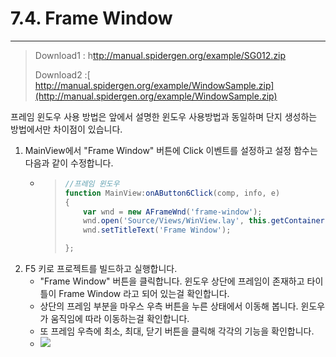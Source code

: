 # 7.4. Frame Window

---

> Download1 : h[ttp://manual.spidergen.org/example/SG012.zip](http://manual.spidergen.org/example/SG012.zip)
>
> Download2 :[ http://manual.spidergen.org/example/WindowSample.zip](http://manual.spidergen.org/example/WindowSample.zip)

프레임 윈도우 사용 방법은 앞에서 설명한 윈도우 사용방법과 동일하며 단지 생성하는 방법에서만 차이점이 있습니다.

1. MainView에서 "Frame Window" 버튼에 Click 이벤트를 설정하고 설정 함수는 다음과 같이 수정합니다.
   * > ```js
     > //프레임 윈도우 
     > function MainView:onAButton6Click(comp, info, e)
     > {
     >     var wnd = new AFrameWnd('frame-window');    
     >     wnd.open('Source/Views/WinView.lay', this.getContainer(), 0, 0, 400, 300);
     >     wnd.setTitleText('Frame Window');
     >
     > };
     > ```
2. F5 키로 프로젝트를 빌드하고 실행합니다.
   * "Frame Window" 버튼을 클릭합니다. 윈도우 상단에 프레임이 존재하고 타이틀이 Frame Window 라고 되어 있는걸 확인합니다.
   * 상단의 프레임 부분을 마우스 우측 버튼을 누른 상태에서 이동해 봅니다. 윈도우가 움직임에 따라 이동하는걸 확인합니다.
   * 또 프레임 우측에 최소, 최대, 닫기 버튼을 클릭해 각각의 기능을 확인합니다.
   * ![](/assets/win-ex-014.png)



